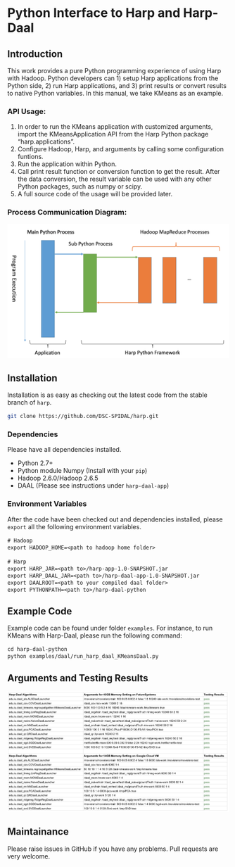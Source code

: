 # Python Interface to Harp and Harp-Daal

## Introduction

This work provides a pure Python programming experience of using Harp with Hadoop. Python developers can 1) setup Harp applications from the Python side, 2) run Harp applications, and 3) print results or convert results to native Python variables. In this manual, we take KMeans as an example.

### API Usage:
1.	In order to run the KMeans application with customized arguments, import the KMeansApplication API from the Harp Python package “harp.applications”.
2.	Configure Hadoop, Harp, and arguments by calling some configuration funtions.
3.	Run the application within Python.
4.	Call print result function or conversion function to get the result. After the data conversion, the result variable can be used with any other Python packages, such as numpy or scipy.
5.	A full source code of the usage will be provided later.

### Process Communication Diagram:
![Process Communication Diagram for Harp-Daal Python](docs/Overview.png)

## Installation

Installation is as easy as checking out the latest code from the stable branch of `harp`.

```bash
git clone https://github.com/DSC-SPIDAL/harp.git
```

### Dependencies
Please have all dependencies installed.

* Python 2.7+
* Python module Numpy (Install with your `pip`)
* Hadoop 2.6.0/Hadoop 2.6.5
* DAAL (Please see instructions under `harp-daal-app`)

### Environment Variables
After the code have been checked out and dependencies installed, please `export` all the following environment variables.

```
# Hadoop
export HADOOP_HOME=<path to hadoop home folder>

# Harp
export HARP_JAR=<path to>/harp-app-1.0-SNAPSHOT.jar
export HARP_DAAL_JAR=<path to>/harp-daal-app-1.0-SNAPSHOT.jar
export DAALROOT=<path to your compiled daal folder>
export PYTHONPATH=<path to>/harp-daal-python
```

## Example Code
Example code can be found under folder `examples`. For instance, to run KMeans with Harp-Daal, please run the following command:

```
cd harp-daal-python
python examples/daal/run_harp_daal_KMeansDaal.py
```

## Arguments and Testing Results
![Arguments and Testing Results for Harp-Daal Python](docs/Results.png)

## Maintainance
Please raise issues in GitHub if you have any problems. Pull requests are very welcome.
